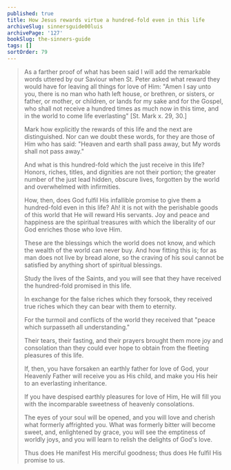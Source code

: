 ```yaml
---
published: true
title: How Jesus rewards virtue a hundred-fold even in this life
archiveSlug: sinnersguide00luis
archivePage: '127'
bookSlug: the-sinners-guide
tags: []
sortOrder: 79
---
```


> As a farther proof of what has been said I will add the remarkable words uttered by our Saviour when St. Peter asked what reward they would have for leaving all things for love of Him: "Amen I say unto you, there is no man who hath left house, or brethren, or sisters, or father, or mother, or children, or lands for my sake and for the Gospel, who shall not receive a hundred times as much now in this time, and in the world to come life everlasting" [St. Mark x. 29, 30.]
> 
> Mark how explicitly the rewards of this life and the next are distinguished. Nor can we doubt these words, for they are those of Him who has said: "Heaven and earth shall pass away, but My words shall not pass away."
>
> And what is this hundred-fold which the just receive in this life? Honors, riches, titles, and dignities are not their portion; the greater number of the just lead hidden, obscure lives, forgotten by the world and overwhelmed with infirmities.
> 
> How, then, does God fulfil His infallible promise to give them a hundred-fold even in this life? Ah! it is not with the perishable goods of this world that He will reward His servants. Joy and peace and happiness are the spiritual treasures with which the liberality of our God enriches those who love Him.
> 
> These are the blessings which the world does not know, and which the wealth of the world can never buy. And how fitting this is; for as man does not live by bread alone, so the craving of his soul cannot be satisfied by anything short of spiritual blessings.
> 
> Study the lives of the Saints, and you will see that they have received the hundred-fold promised in this life.
> 
> In exchange for the false riches which they forsook, they received true riches which they can bear with them to eternity.
> 
> For the turmoil and conflicts of the world they received that "peace which surpasseth all understanding."
> 
> Their tears, their fasting, and their prayers brought them more joy and consolation than they could ever hope to obtain from the fleeting pleasures of this life.
> 
> If, then, you have forsaken an earthly father for love of God, your Heavenly Father will receive you as His child, and make you His heir to an everlasting inheritance.
> 
> If you have despised earthly pleasures for love of Him, He will fill you with the incomparable sweetness of heavenly consolations.
> 
> The eyes of your soul will be opened, and you will love and cherish what formerly affrighted you. What was formerly bitter will become sweet, and, enlightened by grace, you will see the emptiness of worldly joys, and you will learn to relish the delights of God's love.
> 
> Thus does He manifest His merciful goodness; thus does He fulfil His promise to us.
